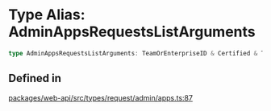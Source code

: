 # Type Alias: AdminAppsRequestsListArguments

```ts
type AdminAppsRequestsListArguments: TeamOrEnterpriseID & Certified & TokenOverridable & CursorPaginationEnabled;
```

## Defined in

[packages/web-api/src/types/request/admin/apps.ts:87](https://github.com/slackapi/node-slack-sdk/blob/7b348598b763c2b7545d1042b5f0429775cfa62c/packages/web-api/src/types/request/admin/apps.ts#L87)
